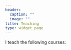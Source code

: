 ```yaml
---
header:
  caption: ""
  image: ""
title: Teaching
type: widget_page
---
```


I teach the following courses:
